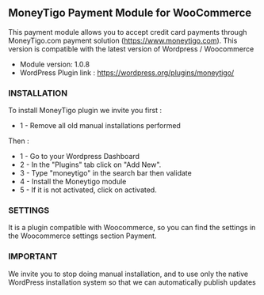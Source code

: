 ## MoneyTigo Payment Module for WooCommerce ##

This payment module allows you to accept credit card payments through MoneyTigo.com payment solution (https://www.moneytigo.com).
This version is compatible with the latest version of Wordpress / Woocommerce

* Module version: 1.0.8
* WordPress Plugin link : https://wordpress.org/plugins/moneytigo/

### INSTALLATION ###

To install MoneyTigo plugin we invite you first : 

* 1 - Remove all old manual installations performed

Then : 

* 1 - Go to your Wordpress Dashboard
* 2 - In the "Plugins" tab click on "Add New".
* 3 - Type "moneytigo" in the search bar then validate
* 4 - Install the Moneytigo module
* 5 - If it is not activated, click on activated.


### SETTINGS ###

It is a plugin compatible with Woocommerce, so you can find the settings in the Woocommerce settings section Payment.


### IMPORTANT ###
We invite you to stop doing manual installation, and to use only the native WordPress installation system so that we can automatically publish updates